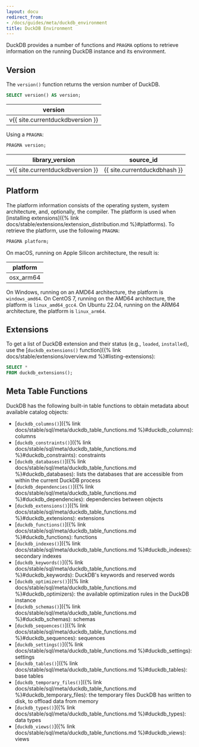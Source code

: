 ```yaml
---
layout: docu
redirect_from:
- /docs/guides/meta/duckdb_environment
title: DuckDB Environment
---
```


DuckDB provides a number of functions and `PRAGMA` options to retrieve information on the running DuckDB instance and its environment.

## Version

The `version()` function returns the version number of DuckDB.

```sql
SELECT version() AS version;
```

<div class="monospace_table"></div>

| version |
|-----------|
| v{{ site.currentduckdbversion }} |

Using a `PRAGMA`:

```sql
PRAGMA version;
```

<div class="monospace_table"></div>

| library_version | source_id  |
|-----------------|------------|
| v{{ site.currentduckdbversion }} | {{ site.currentduckdbhash }} |

## Platform

The platform information consists of the operating system, system architecture, and, optionally, the compiler.
The platform is used when [installing extensions]({% link docs/stable/extensions/extension_distribution.md %}#platforms).
To retrieve the platform, use the following `PRAGMA`:

```sql
PRAGMA platform;
```

On macOS, running on Apple Silicon architecture, the result is:

| platform  |
|-----------|
| osx_arm64 |

On Windows, running on an AMD64 architecture, the platform is `windows_amd64`.
On CentOS 7, running on the AMD64 architecture, the platform is `linux_amd64_gcc4`.
On Ubuntu 22.04, running on the ARM64 architecture, the platform is `linux_arm64`.

## Extensions

To get a list of DuckDB extension and their status (e.g., `loaded`, `installed`), use the [`duckdb_extensions()` function]({% link docs/stable/extensions/overview.md %}#listing-extensions):

```sql
SELECT *
FROM duckdb_extensions();
```

## Meta Table Functions

DuckDB has the following built-in table functions to obtain metadata about available catalog objects:

* [`duckdb_columns()`]({% link docs/stable/sql/meta/duckdb_table_functions.md %}#duckdb_columns): columns
* [`duckdb_constraints()`]({% link docs/stable/sql/meta/duckdb_table_functions.md %}#duckdb_constraints): constraints
* [`duckdb_databases()`]({% link docs/stable/sql/meta/duckdb_table_functions.md %}#duckdb_databases): lists the databases that are accessible from within the current DuckDB process
* [`duckdb_dependencies()`]({% link docs/stable/sql/meta/duckdb_table_functions.md %}#duckdb_dependencies): dependencies between objects
* [`duckdb_extensions()`]({% link docs/stable/sql/meta/duckdb_table_functions.md %}#duckdb_extensions): extensions
* [`duckdb_functions()`]({% link docs/stable/sql/meta/duckdb_table_functions.md %}#duckdb_functions): functions
* [`duckdb_indexes()`]({% link docs/stable/sql/meta/duckdb_table_functions.md %}#duckdb_indexes): secondary indexes
* [`duckdb_keywords()`]({% link docs/stable/sql/meta/duckdb_table_functions.md %}#duckdb_keywords): DuckDB's keywords and reserved words
* [`duckdb_optimizers()`]({% link docs/stable/sql/meta/duckdb_table_functions.md %}#duckdb_optimizers): the available optimization rules in the DuckDB instance
* [`duckdb_schemas()`]({% link docs/stable/sql/meta/duckdb_table_functions.md %}#duckdb_schemas): schemas
* [`duckdb_sequences()`]({% link docs/stable/sql/meta/duckdb_table_functions.md %}#duckdb_sequences): sequences
* [`duckdb_settings()`]({% link docs/stable/sql/meta/duckdb_table_functions.md %}#duckdb_settings): settings
* [`duckdb_tables()`]({% link docs/stable/sql/meta/duckdb_table_functions.md %}#duckdb_tables): base tables
* [`duckdb_temporary_files()`]({% link docs/stable/sql/meta/duckdb_table_functions.md %}#duckdb_temporary_files): the temporary files DuckDB has written to disk, to offload data from memory
* [`duckdb_types()`]({% link docs/stable/sql/meta/duckdb_table_functions.md %}#duckdb_types): data types
* [`duckdb_views()`]({% link docs/stable/sql/meta/duckdb_table_functions.md %}#duckdb_views): views
